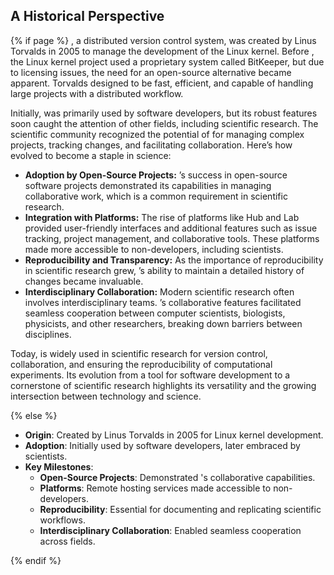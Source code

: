 ## A Historical <i class="fa-brands fa-pied-piper-alt"></i> Perspective

{% if page %}
<i class="fab fa-git"></i>, a distributed version control system, was created by Linus Torvalds in 2005 to manage the development of the Linux <i class="fa-brands fa-linux"></i> kernel. 
Before <i class="fab fa-git"></i>, the Linux <i class="fa-brands fa-linux"></i> kernel project used a proprietary system called BitKeeper, but due to licensing issues, the need for an open-source alternative became apparent. 
Torvalds designed <i class="fab fa-git"></i> to be fast, efficient, and capable of handling large projects with a distributed workflow.

Initially, <i class="fab fa-git"></i> was primarily used by software developers, but its robust features soon caught the attention of other fields, including scientific research. 
The scientific community recognized the potential of <i class="fab fa-git"></i> for managing complex projects, tracking changes, and facilitating collaboration. 
Here’s how <i class="fab fa-git"></i> evolved to become a staple in science:

- **Adoption by Open-Source Projects:** <i class="fab fa-git"></i>’s success in open-source software projects demonstrated its capabilities in managing collaborative work, which is a common requirement in scientific research.
- **Integration with Platforms:** The rise of platforms like <i class="fab fa-git"></i>Hub and <i class="fab fa-git"></i>Lab provided user-friendly interfaces and additional features such as issue tracking, project management, and collaborative tools. These platforms made <i class="fab fa-git"></i> more accessible to non-developers, including scientists.
- **Reproducibility and Transparency:** As the importance of reproducibility in scientific research grew, <i class="fab fa-git"></i>’s ability to maintain a detailed history of changes became invaluable. 
- **Interdisciplinary Collaboration:** Modern scientific research often involves interdisciplinary teams. <i class="fab fa-git"></i>’s collaborative features facilitated seamless cooperation between computer scientists, biologists, physicists, and other researchers, breaking down barriers between disciplines.

Today, <i class="fab fa-git"></i> is widely used in scientific research for version control, collaboration, and ensuring the reproducibility of computational experiments. 
Its evolution from a tool for software development to a cornerstone of scientific research highlights its versatility and the growing intersection between technology and science.

{% else %}

- **Origin**: Created by Linus Torvalds in 2005 for Linux <i class="fa-brands fa-linux"></i> kernel development.
- **Adoption**: Initially used by software developers, later embraced by scientists.
- **Key Milestones**:
  - **Open-Source Projects**: Demonstrated <i class="fab fa-git"></i>'s collaborative capabilities.
  - **Platforms**: Remote hosting services made <i class="fab fa-git"></i> accessible to non-developers.
  - **Reproducibility**: Essential for documenting and replicating scientific workflows.
  - **Interdisciplinary Collaboration**: Enabled seamless cooperation across fields.

{% endif %}
